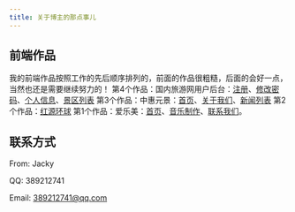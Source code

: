 ```yaml
---
title: 关于博主的那点事儿
---
```


## 前端作品
我的前端作品按照工作的先后顺序排列的，前面的作品很粗糙，后面的会好一点，当然也还是需要继续努力的！
第4个作品：国内旅游网用户后台：[注册](https://jackycheng2018.github.io/gnlyw/)、[修改密码](https://jackycheng2018.github.io/gnlyw/huiyuanxinxi_cl_gaimima.html)、[个人信息](https://jackycheng2018.github.io/gnlyw/huiyuanxinxi_cl_xinxi.html)、[景区列表](https://jackycheng2018.github.io/gnlyw/huiyuanxinxi_cl.html)
第3个作品：中惠元景：[首页](https://jackycheng2018.github.io/zhyj/)、[关于我们](https://jackycheng2018.github.io/zhyj/about.html)、[新闻列表](https://jackycheng2018.github.io/zhyj/product.html)
第2个作品：[红源环球](https://jackycheng2018.github.io/hyhq/)
第1个作品：爱乐美：[首页](https://jackycheng2018.github.io/alm/)、[音乐制作](https://jackycheng2018.github.io/alm/yinyuezhizuo.html)、[联系我们](https://jackycheng2018.github.io/alm/lianxiwomen.html)。

## 联系方式

From: Jacky

QQ: 389212741

Email: 389212741@qq.com

